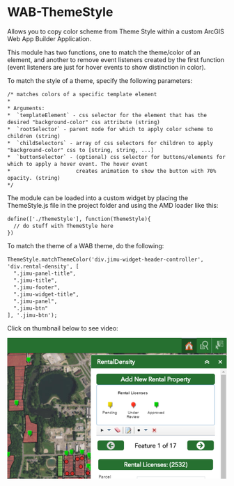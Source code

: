 # WAB-ThemeStyle
Allows you to copy color scheme from Theme Style within a custom ArcGIS Web App Builder Application.

This module has two functions, one to match the theme/color of an element, and another to remove event listeners created by the first function (event listeners are just for hover events to show distinction in color).

To match the style of a theme, specify the following parameters:

```
/* matches colors of a specific template element
*
* Arguments:
*  `templateElement` - css selector for the element that has the desired "background-color" css attribute (string)
*  `rootSelector` - parent node for which to apply color scheme to children (string)
*  `childSelectors` - array of css selectors for children to apply "background-color" css to [string, string, ...]
*  `buttonSelector` - (optional) css selector for buttons/elements for which to apply a hover event. The hover event
*                     creates animation to show the button with 70% opacity. (string)
*/
```

The module can be loaded into a custom widget by placing the ThemeStyle.js file in the project folder and using the AMD loader like this:

```
define(['./ThemeStyle'], function(ThemeStyle){
  // do stuff with ThemeStyle here
})
```

To match the theme of a WAB theme, do the following:

```
ThemeStyle.matchThemeColor('div.jimu-widget-header-controller', 'div.rental-density', [
  ".jimu-panel-title",
  ".jimu-title",
  ".jimu-footer",
  ".jimu-widget-title",
  ".jimu-panel",
  ".jimu-btn"
], '.jimu-btn');

```

Click on thumbnail below to see video:
[![ScreenShot](https://raw.githubusercontent.com/CalebM1987/CalebM1987.github.io/master/images/themestyle.PNG)](https://youtu.be/5qsG9CT8Whc)
